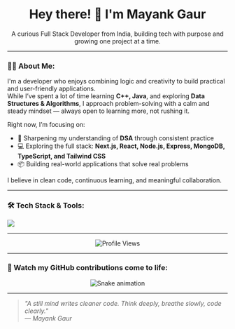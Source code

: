 <h1 align="center">Hey there! 👋 I'm Mayank Gaur</h1>

<p align="center">
  A curious Full Stack Developer from India, building tech with purpose and growing one project at a time.
</p>

---

### 🧑‍💻 About Me:
I'm a developer who enjoys combining logic and creativity to build practical and user-friendly applications.  
While I’ve spent a lot of time learning **C++, Java**, and exploring **Data Structures & Algorithms**, I approach problem-solving with a calm and steady mindset — always open to learning more, not rushing it.

Right now, I’m focusing on:

- 🧠 Sharpening my understanding of **DSA** through consistent practice  
- 💻 Exploring the full stack: **Next.js, React, Node.js, Express, MongoDB, TypeScript, and Tailwind CSS**  
- 📦 Building real-world applications that solve real problems

I believe in clean code, continuous learning, and meaningful collaboration.

---

### 🛠️ Tech Stack & Tools:
<p align="left">
  <img src="https://skillicons.dev/icons?i=cpp,java,js,react,nodejs,mongodb,express,html,css,git,github,vscode" />
</p>

---

<p align="center">
  <img src="https://komarev.com/ghpvc/?username=mayankgaur0405&label=Profile%20Views&color=blue&style=flat" alt="Profile Views"/>
</p>


---

### 🐍 Watch my GitHub contributions come to life:

<p align="center">
  <img src="https://raw.githubusercontent.com/mayankgaur0405/mayankgaur0405/output/github-contribution-grid-snake.svg" alt="Snake animation" />
</p>


---

> _"A still mind writes cleaner code. Think deeply, breathe slowly, code clearly."_  
> — *Mayank Gaur*


